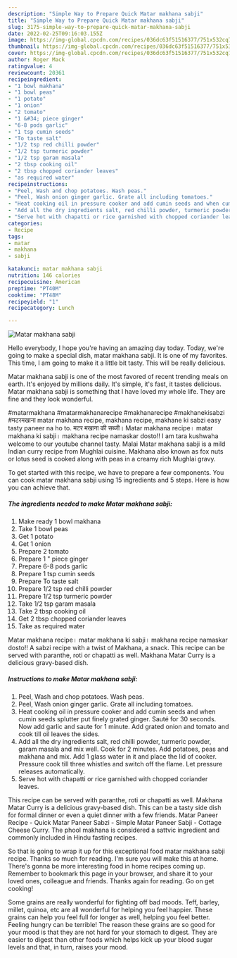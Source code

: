 ```yaml
---
description: "Simple Way to Prepare Quick Matar makhana sabji"
title: "Simple Way to Prepare Quick Matar makhana sabji"
slug: 3175-simple-way-to-prepare-quick-matar-makhana-sabji
date: 2022-02-25T09:16:03.155Z
image: https://img-global.cpcdn.com/recipes/036dc63f51516377/751x532cq70/matar-makhana-sabji-recipe-main-photo.jpg
thumbnail: https://img-global.cpcdn.com/recipes/036dc63f51516377/751x532cq70/matar-makhana-sabji-recipe-main-photo.jpg
cover: https://img-global.cpcdn.com/recipes/036dc63f51516377/751x532cq70/matar-makhana-sabji-recipe-main-photo.jpg
author: Roger Mack
ratingvalue: 4
reviewcount: 20361
recipeingredient:
- "1 bowl makhana"
- "1 bowl peas"
- "1 potato"
- "1 onion"
- "2 tomato"
- "1 &#34; piece ginger"
- "6-8 pods garlic"
- "1 tsp cumin seeds"
- "To taste salt"
- "1/2 tsp red chilli powder"
- "1/2 tsp turmeric powder"
- "1/2 tsp garam masala"
- "2 tbsp cooking oil"
- "2 tbsp chopped coriander leaves"
- "as required water"
recipeinstructions:
- "Peel, Wash and chop potatoes. Wash peas."
- "Peel, Wash onion ginger garlic. Grate all including tomatoes."
- "Heat cooking oil in pressure cooker and add cumin seeds and when cumin seeds splutter put finely grated ginger. Sauté for 30 seconds. Now add garlic and saute for 1 minute. Add grated onion and tomato and cook till oil leaves the sides."
- "Add all the dry ingredients salt, red chilli powder, turmeric powder, garam masala and mix well. Cook for 2 minutes. Add potatoes, peas and makhana and mix. Add 1 glass water in it and place the lid of cooker. Pressure cook till three whistles and switch off the flame. Let pressure releases automatically."
- "Serve hot with chapatti or rice garnished with chopped coriander leaves."
categories:
- Recipe
tags:
- matar
- makhana
- sabji

katakunci: matar makhana sabji 
nutrition: 146 calories
recipecuisine: American
preptime: "PT40M"
cooktime: "PT48M"
recipeyield: "1"
recipecategory: Lunch

---
```



![Matar makhana sabji](https://img-global.cpcdn.com/recipes/036dc63f51516377/751x532cq70/matar-makhana-sabji-recipe-main-photo.jpg)

Hello everybody, I hope you're having an amazing day today. Today, we're going to make a special dish, matar makhana sabji. It is one of my favorites. This time, I am going to make it a little bit tasty. This will be really delicious.

Matar makhana sabji is one of the most favored of recent trending meals on earth. It's enjoyed by millions daily. It's simple, it's fast, it tastes delicious. Matar makhana sabji is something that I have loved my whole life. They are fine and they look wonderful.

#matarmakhana #matarmakhanarecipe #makhanarecipe #makhanekisabzi #मटरमखाना matar makhana recipe, makhana recipe, makhane ki sabzi easy tasty paneer na ho to. मटर मखाना की सब्जी। Matar makhana recipe। matar makhana ki sabji। makhana recipe namaskar dosto!! I am tara kushwaha welcome to our youtube channel tasty. Malai Matar makhana sabji is a mild Indian curry recipe from Mughlai cuisine. Makhana also known as fox nuts or lotus seed is cooked along with peas in a creamy rich Mughlai gravy.


To get started with this recipe, we have to prepare a few components. You can cook matar makhana sabji using 15 ingredients and 5 steps. Here is how you can achieve that.

<!--inarticleads1-->

##### The ingredients needed to make Matar makhana sabji:

1. Make ready 1 bowl makhana
1. Take 1 bowl peas
1. Get 1 potato
1. Get 1 onion
1. Prepare 2 tomato
1. Prepare 1 &#34; piece ginger
1. Prepare 6-8 pods garlic
1. Prepare 1 tsp cumin seeds
1. Prepare To taste salt
1. Prepare 1/2 tsp red chilli powder
1. Prepare 1/2 tsp turmeric powder
1. Take 1/2 tsp garam masala
1. Take 2 tbsp cooking oil
1. Get 2 tbsp chopped coriander leaves
1. Take as required water


Matar makhana recipe। matar makhana ki sabji। makhana recipe namaskar dosto!! A sabzi recipe with a twist of Makhana, a snack. This recipe can be served with paranthe, roti or chapatti as well. Makhana Matar Curry is a delicious gravy-based dish. 

<!--inarticleads2-->

##### Instructions to make Matar makhana sabji:

1. Peel, Wash and chop potatoes. Wash peas.
1. Peel, Wash onion ginger garlic. Grate all including tomatoes.
1. Heat cooking oil in pressure cooker and add cumin seeds and when cumin seeds splutter put finely grated ginger. Sauté for 30 seconds. Now add garlic and saute for 1 minute. Add grated onion and tomato and cook till oil leaves the sides.
1. Add all the dry ingredients salt, red chilli powder, turmeric powder, garam masala and mix well. Cook for 2 minutes. Add potatoes, peas and makhana and mix. Add 1 glass water in it and place the lid of cooker. Pressure cook till three whistles and switch off the flame. Let pressure releases automatically.
1. Serve hot with chapatti or rice garnished with chopped coriander leaves.


This recipe can be served with paranthe, roti or chapatti as well. Makhana Matar Curry is a delicious gravy-based dish. This can be a tasty side dish for formal dinner or even a quiet dinner with a few friends. Matar Paneer Recipe - Quick Matar Paneer Sabzi - Simple Matar Paneer Sabji - Cottage Cheese Curry. The phool makhana is considered a sattvic ingredient and commonly included in Hindu fasting recipes. 

So that is going to wrap it up for this exceptional food matar makhana sabji recipe. Thanks so much for reading. I'm sure you will make this at home. There's gonna be more interesting food in home recipes coming up. Remember to bookmark this page in your browser, and share it to your loved ones, colleague and friends. Thanks again for reading. Go on get cooking!

Some grains are really wonderful for fighting off bad moods. Teff, barley, millet, quinoa, etc are all wonderful for helping you feel happier. These grains can help you feel full for longer as well, helping you feel better. Feeling hungry can be terrible! The reason these grains are so good for your mood is that they are not hard for your stomach to digest. They are easier to digest than other foods which helps kick up your blood sugar levels and that, in turn, raises your mood.
